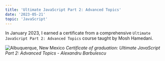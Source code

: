 ```yaml
---
title: 'Ultimate JavaScript Part 2: Advanced Topics'
date: '2023-05-21'
topic: 'JavaScript'
---
```


In January 2023, I earned a certificate from a comprehensive `Ultimate JavaScript Part 2: Advanced Topics` course taught by Mosh Hamedani.

![Albuquerque, New Mexico](/images/certifications/javascript/ultimate-javascript-part-2-advanced-topics.webp)
_Certificate of graduation: Ultimate JavaScript Part 2: Advanced Topics - Alexandru Barbulescu_
